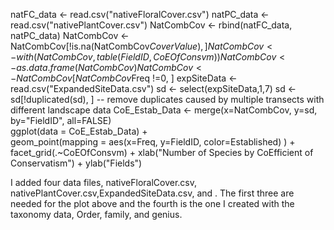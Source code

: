natFC_data <- read.csv("nativeFloralCover.csv") 
natPC_data <- read.csv("nativePlantCover.csv") 
NatCombCov <- rbind(natFC_data, natPC_data) 
NatCombCov <- NatCombCov[!is.na(NatCombCov$CoverValue), ]
NatCombCov <- with(NatCombCov, table(FieldID,CoEOfConsvm)) 
NatCombCov <- as.data.frame(NatCombCov) 
NatCombCov <- NatCombCov[NatCombCov$Freq !=0, ] 
expSiteData <- read.csv("ExpandedSiteData.csv") 
sd <- select(expSiteData,1,7) 
sd <- sd[!duplicated(sd), ] -- remove duplicates caused by multiple transects with different landscape data 
CoE_Estab_Data <- merge(x=NatCombCov, y=sd, by="FieldID", all=FALSE)  
ggplot(data = CoE_Estab_Data) +  
geom_point(mapping = aes(x=Freq, y=FieldID,  color=Established) ) + 
facet_grid(.~CoEOfConsvm) + 
xlab("Number of Species by CoEfficient of Conservatism") + 
ylab("Fields") 

I added four data files, nativeFloralCover.csv, nativePlantCover.csv,ExpandedSiteData.csv, and . The first three are needed for the plot above and the fourth is the one I created with the taxonomy data, Order, family, and genius.

